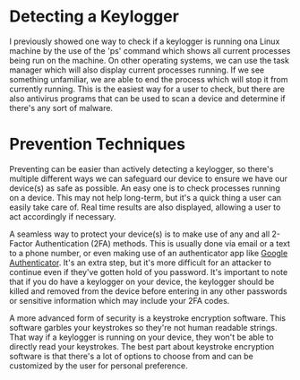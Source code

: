 # Detecting a Keylogger

I previously showed one way to check if a keylogger is running ona  Linux machine by the use of the 'ps' command which shows all current processes being run on the machine. On other operating systems, we can use the task manager which will also display current processes running. If we see something unfamiliar, we are able to end the process which will stop it from currently running. This is the easiest way for a user to check, but there are also antivirus programs that can be used to scan a device and determine if there's any sort of malware. 

# Prevention Techniques
Preventing can be easier than actively detecting a keylogger, so there's multiple different ways we can safeguard our device to ensure we have our device(s) as safe as possible. An easy one is to check processes running on a device. This may not help long-term, but it's a quick thing a user can easily take care of. Real time results are also displayed, allowing a user to act accordingly if necessary. 

A seamless way to protect your device(s) is to make use of any and all 2-Factor Authentication (2FA) methods. This is usually done via email or a text to a phone number, or even making use of an authenticator app like [Google Authenticator](https://support.google.com/accounts/answer/1066447?co=GENIE.Platform%3DAndroid&hl=en). It's an extra step, but it's more difficult for an attacker to continue even if they've gotten hold of you password. It's important to note that if you do have a keylogger on your device, the keylogger should be killed and removed from the device before entering in any other passwords or sensitive information which may include your 2FA codes. 

A more advanced form of security is a keystroke encryption software. This software garbles your keystrokes so they're not human readable strings. That way if a keylogger is running on your device, they won't be able to directly read your keystrokes. The best part about keystroke encryption software is that there's a lot of options to choose from and can be customized by the user for personal preference.
